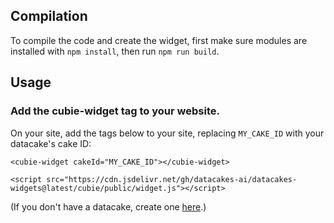 
## Compilation

To compile the code and create the widget, first make sure modules are installed with `npm install`, then run `npm run build`.

## Usage

### Add the cubie-widget tag to your website.

On your site, add the tags below to your site, replacing `MY_CAKE_ID` with your datacake's cake ID:
```
<cubie-widget cakeId="MY_CAKE_ID"></cubie-widget>

<script src="https://cdn.jsdelivr.net/gh/datacakes-ai/datacakes-widgets@latest/cubie/public/widget.js"></script>

```

(If you don't have a datacake, create one [here](https://www.datacakes.ai/).)
